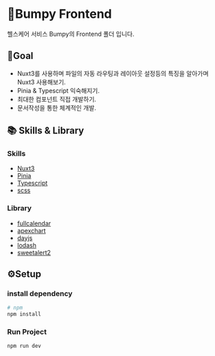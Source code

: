 # 🐳Bumpy Frontend

헬스케어 서비스 Bumpy의 Frontend 폴더 입니다.



## 🎯Goal

* Nuxt3를 사용하며 파일의 자동 라우팅과 레이아웃 설정등의 특징을 알아가며 Nuxt3 사용해보기.
* Pinia & Typescript 익숙해지기.
* 최대한 컴포넌트 직접 개발하기.
* 문서작성을 통한 체계적인 개발.



## 📚 Skills & Library

### Skills

* [Nuxt3](https://nuxt.com/)
* [Pinia](https://pinia.vuejs.org/)
* [Typescript](https://www.typescriptlang.org/)
* [scss](https://sass-lang.com/)

### Library

* [fullcalendar](https://fullcalendar.io/)
* [apexchart](https://apexcharts.com/)
* [dayjs](https://day.js.org/)
* [lodash](https://lodash.com/)
* [sweetalert2](https://sweetalert2.github.io/)



## ⚙Setup

### install dependency 

```bash
# npm
npm install
```



### Run Project

```bash
npm run dev
```
